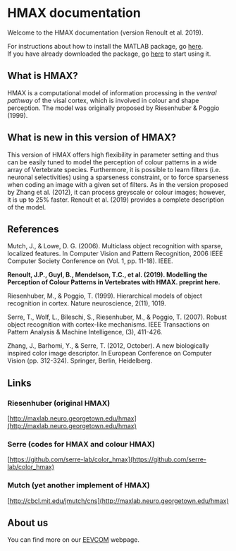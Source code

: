 # HMAX documentation

Welcome to the HMAX documentation (version Renoult et al. 2019).

For instructions about how to install the MATLAB package, go [here](/installation/).  
If you have already downloaded the package, go [here](/get-started/) to start using it.

## What is HMAX?

HMAX is a computational model of information processing in the *ventral pathway* of the visal cortex, which is involved in colour and shape perception. The model was originally proposed by Riesenhuber & Poggio (1999).

## What is new in this version of HMAX?

This version of HMAX offers high flexibility in parameter setting and thus can be easily tuned to model the perception of colour patterns in a wide array of Vertebrate species. Furthermore, it is possible to learn filters (i.e. neuronal selectivities) using a sparseness constraint, or to force sparseness when coding an image with a given set of filters. As in the version proposed by Zhang et al. (2012), it can process greyscale or colour images; however, it is up to 25% faster. Renoult et al. (2019) provides a complete description of the model. 

## References
Mutch, J., & Lowe, D. G. (2006). Multiclass object recognition with sparse, localized features. In Computer Vision and Pattern Recognition, 2006 IEEE Computer Society Conference on (Vol. 1, pp. 11-18). IEEE.

**Renoult, J.P., Guyl, B., Mendelson, T.C., et al. (2019). Modelling the Perception of Colour Patterns in Vertebrates with HMAX. preprint here.**

Riesenhuber, M., & Poggio, T. (1999). Hierarchical models of object recognition in cortex. Nature neuroscience, 2(11), 1019.

Serre, T., Wolf, L., Bileschi, S., Riesenhuber, M., & Poggio, T. (2007). Robust object recognition with cortex-like mechanisms. IEEE Transactions on Pattern Analysis & Machine Intelligence, (3), 411-426.

Zhang, J., Barhomi, Y., & Serre, T. (2012, October). A new biologically inspired color image descriptor. In European Conference on Computer Vision (pp. 312-324). Springer, Berlin, Heidelberg.


## Links

### Riesenhuber (original HMAX)
[http://maxlab.neuro.georgetown.edu/hmax](http://maxlab.neuro.georgetown.edu/hmax)

### Serre (codes for HMAX and colour HMAX)
[https://github.com/serre-lab/color_hmax](https://github.com/serre-lab/color_hmax)

### Mutch (yet another implement of HMAX)
[http://cbcl.mit.edu/jmutch/cns](http://maxlab.neuro.georgetown.edu/hmax)


## About us

You can find more on our [EEVCOM](https://eevcom-montpellier.weebly.com/) webpage.

